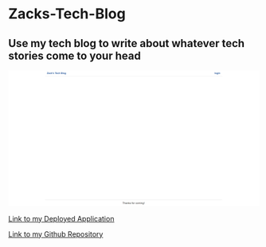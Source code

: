 # Zacks-Tech-Blog

## Use my tech blog to write about whatever tech stories come to your head

![alt text][screenshot]

[screenshot]:./assets/images/screen-shot-of-challenge-14-deployed-application.PNG

[Link to my Deployed Application](https://zacks-tech-blog.herokuapp.com/)

[Link to my Github Repository](https://github.com/yks2728/Zacks-Tech-Blog)